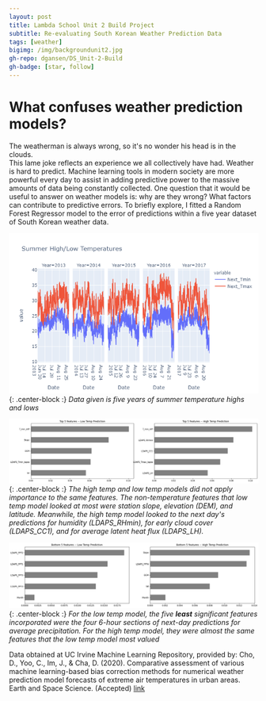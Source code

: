 ```yaml
---
layout: post
title: Lambda School Unit 2 Build Project
subtitle: Re-evaluating South Korean Weather Prediction Data
tags: [weather]
bigimg: /img/backgroundunit2.jpg
gh-repo: dgansen/DS_Unit-2-Build
gh-badge: [star, follow]
---
```


# What confuses weather prediction models?
The weatherman is always wrong, so it's no wonder his head is in the clouds.  
This lame joke reflects an experience we all collectively have had. Weather is hard to predict. Machine learning tools in modern society are more powerful every day to assist in adding predictive power to the massive amounts of data being constantly collected. One question that it would be useful to answer on weather models is: why are they wrong? What factors can contribute to predictive errors. To briefly explore, I fitted a Random Forest Regressor model to the error of predictions within a five year dataset of South Korean weather data.


![](/img/sum_temps.png){: .center-block :}
*Data given is five years of summer temperature highs and lows*

![](/img/feature_top.png){: .center-block :}
*The high temp and low temp models did not apply importance to the same features. The non-temperature features that low temp model looked at most were station slope, elevation (DEM), and latitude. Meanwhile, the high temp model looked to the next day's predictions for humidity (LDAPS_RHmin), for early cloud cover (LDAPS_CC1), and for average latent heat flux (LDAPS_LH).*

![](/img/feature_bottom.png){: .center-block :}
*For the low temp model, the five **least** significant features incorporated were the four 6-hour sections of next-day predictions for average precipitation. For the high temp model, they were almost the same features that the low temp model most valued*

Data obtained at UC Irvine Machine Learning Repository, provided by:
Cho, D., Yoo, C., Im, J., & Cha, D. (2020). Comparative assessment of various machine learning-based bias correction methods for numerical weather prediction model forecasts of extreme air temperatures in urban areas. Earth and Space Science. (Accepted)
[link](https://archive.ics.uci.edu/ml/datasets/Bias+correction+of+numerical+prediction+model+temperature+forecast])
